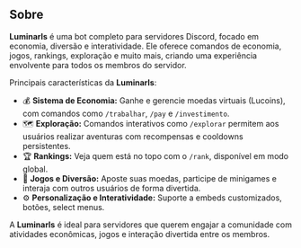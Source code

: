 ## Sobre

**Luminarls** é uma bot completo para servidores Discord, focado em economia, diversão e interatividade. Ele oferece comandos de economia, jogos, rankings, exploração e muito mais, criando uma experiência envolvente para todos os membros do servidor.

Principais características da **Luminarls**:

* 💰 **Sistema de Economia:** Ganhe e gerencie moedas virtuais (Lucoins), com comandos como `/trabalhar`, `/pay` e `/investimento`.
* 🗺️ **Exploração:** Comandos interativos como `/explorar` permitem aos usuários realizar aventuras com recompensas e cooldowns persistentes.
* 🏆 **Rankings:** Veja quem está no topo com o `/rank`, disponível em modo global.
* 🎲 **Jogos e Diversão:** Aposte suas moedas, participe de minigames e interaja com outros usuários de forma divertida.
* ⚙️ **Personalização e Interatividade:** Suporte a embeds customizados, botões, select menus.

A **Luminarls** é ideal para servidores que querem engajar a comunidade com atividades econômicas, jogos e interação divertida entre os membros.
